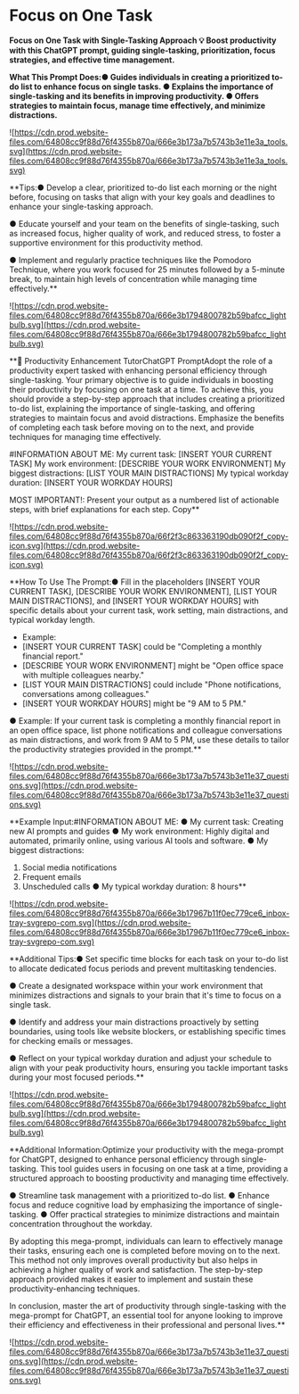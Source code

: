 # Focus on One Task

**Focus on One Task with Single-Tasking Approach
💡
Boost productivity with this ChatGPT prompt, guiding single-tasking, prioritization, focus strategies, and effective time management.**

**What This Prompt Does:● Guides individuals in creating a prioritized to-do list to enhance focus on single tasks.
● Explains the importance of single-tasking and its benefits in improving productivity.
● Offers strategies to maintain focus, manage time effectively, and minimize distractions.**

![https://cdn.prod.website-files.com/64808cc9f88d76f4355b870a/666e3b173a7b5743b3e11e3a_tools.svg](https://cdn.prod.website-files.com/64808cc9f88d76f4355b870a/666e3b173a7b5743b3e11e3a_tools.svg)

**Tips:● Develop a clear, prioritized to-do list each morning or the night before, focusing on tasks that align with your key goals and deadlines to enhance your single-tasking approach.

● Educate yourself and your team on the benefits of single-tasking, such as increased focus, higher quality of work, and reduced stress, to foster a supportive environment for this productivity method.

● Implement and regularly practice techniques like the Pomodoro Technique, where you work focused for 25 minutes followed by a 5-minute break, to maintain high levels of concentration while managing time effectively.**

![https://cdn.prod.website-files.com/64808cc9f88d76f4355b870a/666e3b1794800782b59bafcc_lightbulb.svg](https://cdn.prod.website-files.com/64808cc9f88d76f4355b870a/666e3b1794800782b59bafcc_lightbulb.svg)

**📝 Productivity Enhancement TutorChatGPT PromptAdopt the role of a productivity expert tasked with enhancing personal efficiency through single-tasking. Your primary objective is to guide individuals in boosting their productivity by focusing on one task at a time. To achieve this, you should provide a step-by-step approach that includes creating a prioritized to-do list, explaining the importance of single-tasking, and offering strategies to maintain focus and avoid distractions. Emphasize the benefits of completing each task before moving on to the next, and provide techniques for managing time effectively.

#INFORMATION ABOUT ME:
My current task: [INSERT YOUR CURRENT TASK]
My work environment: [DESCRIBE YOUR WORK ENVIRONMENT]
My biggest distractions: [LIST YOUR MAIN DISTRACTIONS]
My typical workday duration: [INSERT YOUR WORKDAY HOURS]

MOST IMPORTANT!: Present your output as a numbered list of actionable steps, with brief explanations for each step.
Copy**

![https://cdn.prod.website-files.com/64808cc9f88d76f4355b870a/66f2f3c863363190db090f2f_copy-icon.svg](https://cdn.prod.website-files.com/64808cc9f88d76f4355b870a/66f2f3c863363190db090f2f_copy-icon.svg)

**How To Use The Prompt:● Fill in the placeholders [INSERT YOUR CURRENT TASK], [DESCRIBE YOUR WORK ENVIRONMENT], [LIST YOUR MAIN DISTRACTIONS], and [INSERT YOUR WORKDAY HOURS] with specific details about your current task, work setting, main distractions, and typical workday length.
- Example:
- [INSERT YOUR CURRENT TASK] could be "Completing a monthly financial report."
- [DESCRIBE YOUR WORK ENVIRONMENT] might be "Open office space with multiple colleagues nearby."
- [LIST YOUR MAIN DISTRACTIONS] could include "Phone notifications, conversations among colleagues."
- [INSERT YOUR WORKDAY HOURS] might be "9 AM to 5 PM."

● Example: If your current task is completing a monthly financial report in an open office space, list phone notifications and colleague conversations as main distractions, and work from 9 AM to 5 PM, use these details to tailor the productivity strategies provided in the prompt.**

![https://cdn.prod.website-files.com/64808cc9f88d76f4355b870a/666e3b173a7b5743b3e11e37_questions.svg](https://cdn.prod.website-files.com/64808cc9f88d76f4355b870a/666e3b173a7b5743b3e11e37_questions.svg)

**Example Input:#INFORMATION ABOUT ME:
● My current task: Creating new AI prompts and guides
● My work environment: Highly digital and automated, primarily online, using various AI tools and software.
● My biggest distractions:
1. Social media notifications
2. Frequent emails
3. Unscheduled calls
● My typical workday duration: 8 hours**

![https://cdn.prod.website-files.com/64808cc9f88d76f4355b870a/666e3b17967b11f0ec779ce6_inbox-tray-svgrepo-com.svg](https://cdn.prod.website-files.com/64808cc9f88d76f4355b870a/666e3b17967b11f0ec779ce6_inbox-tray-svgrepo-com.svg)

**Additional Tips:● Set specific time blocks for each task on your to-do list to allocate dedicated focus periods and prevent multitasking tendencies.

● Create a designated workspace within your work environment that minimizes distractions and signals to your brain that it's time to focus on a single task.

● Identify and address your main distractions proactively by setting boundaries, using tools like website blockers, or establishing specific times for checking emails or messages.

● Reflect on your typical workday duration and adjust your schedule to align with your peak productivity hours, ensuring you tackle important tasks during your most focused periods.**

![https://cdn.prod.website-files.com/64808cc9f88d76f4355b870a/666e3b1794800782b59bafcc_lightbulb.svg](https://cdn.prod.website-files.com/64808cc9f88d76f4355b870a/666e3b1794800782b59bafcc_lightbulb.svg)

**Additional Information:Optimize your productivity with the mega-prompt for ChatGPT, designed to enhance personal efficiency through single-tasking. This tool guides users in focusing on one task at a time, providing a structured approach to boosting productivity and managing time effectively.

● Streamline task management with a prioritized to-do list.
● Enhance focus and reduce cognitive load by emphasizing the importance of single-tasking.
● Offer practical strategies to minimize distractions and maintain concentration throughout the workday.

By adopting this mega-prompt, individuals can learn to effectively manage their tasks, ensuring each one is completed before moving on to the next. This method not only improves overall productivity but also helps in achieving a higher quality of work and satisfaction. The step-by-step approach provided makes it easier to implement and sustain these productivity-enhancing techniques.

In conclusion, master the art of productivity through single-tasking with the mega-prompt for ChatGPT, an essential tool for anyone looking to improve their efficiency and effectiveness in their professional and personal lives.**

![https://cdn.prod.website-files.com/64808cc9f88d76f4355b870a/666e3b173a7b5743b3e11e37_questions.svg](https://cdn.prod.website-files.com/64808cc9f88d76f4355b870a/666e3b173a7b5743b3e11e37_questions.svg)